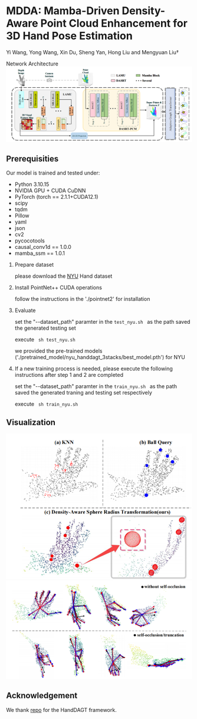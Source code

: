 # MDDA: Mamba-Driven Density-Aware Point Cloud Enhancement for 3D Hand Pose Estimation

[//]: # (Wencan Cheng, Eun-ji Kim and Jong Hwan Ko)

Yi Wang, Yong Wang, Xin Du, Sheng Yan, Hong Liu and Mengyuan Liu†

Network Architecture
![image](MDDA.png)


## Prerequisities
Our model is trained and tested under:
* Python 3.10.15
* NVIDIA GPU + CUDA CuDNN
* PyTorch (torch == 2.1.1+CUDA12.1)
* scipy
* tqdm
* Pillow
* yaml
* json
* cv2
* pycocotools
* causal_conv1d == 1.0.0
* mamba_ssm == 1.0.1

1. Prepare dataset 

    please download the [NYU](https://jonathantompson.github.io/NYU_Hand_Pose_Dataset.htm) Hand dataset

2. Install PointNet++ CUDA operations

    follow the instructions in the './pointnet2' for installation 

3. Evaluate

    set the "--dataset_path" paramter in the ```test_nyu.sh ``` as the path saved the generated testing set

    execute ``` sh test_nyu.sh```

    we provided the pre-trained models ('./pretrained_model/nyu_handdagt_3stacks/best_model.pth') for NYU

4. If a new training process is needed, please execute the following instructions after step 1 and 2 are completed

    set the "--dataset_path" paramter in the ```train_nyu.sh ``` as the path saved the generated traning and testing set respectively

    execute ``` sh train_nyu.sh```



## Visualization
![image](vis/DASRT.png)
![image](vis/real-sample.png)

## Acknowledgement

We thank [repo](https://github.com/cwc1260/HandDAGT) for the HandDAGT framework.
